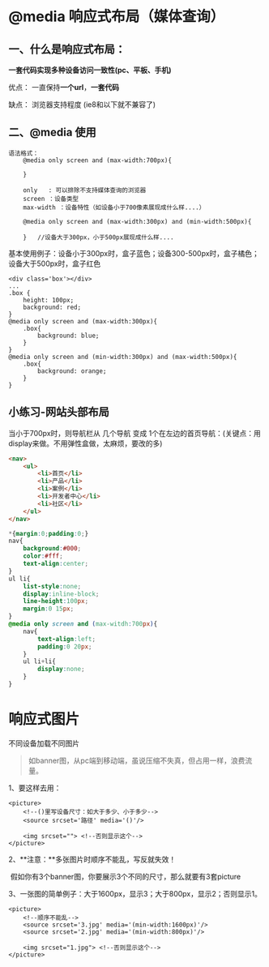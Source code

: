 # @media 响应式布局（媒体查询）

## 一、什么是响应式布局：

**一套代码实现多种设备访问一致性(pc、平板、手机)**

优点： 一直保持**一个url**，**一套代码**

缺点： 浏览器支持程度 (ie8和以下就不兼容了)

## 二、@media 使用

	语法格式：
		@media only screen and (max-width:700px){
	
		}
	
		only   : 可以排除不支持媒体查询的浏览器
		screen ：设备类型
		max-width ：设备特性（如设备小于700像素展现成什么样....）
	
		@media only screen and (max-width:300px) and (min-width:500px){
		
		}	//设备大于300px，小于500px展现成什么样....
基本使用例子：设备小于300px时，盒子蓝色；设备300-500px时，盒子橘色；设备大于500px时，盒子红色

```
<div class='box'></div>
...
.box {
	height: 100px;
	background: red;
}
@media only screen and (max-width:300px){
	.box{
		background: blue;
	}
}
@media only screen and (min-width:300px) and (max-width:500px){
	.box{
		background: orange;
	}
}
```

## 小练习-网站头部布局

当小于700px时，则导航栏从 几个导航 变成 1个在左边的首页导航：(关键点：用display来做。不用弹性盒做，太麻烦，要改的多)

```html
<nav>
    <ul>
    	<li>首页</li>
    	<li>产品</li>
    	<li>案例</li>
    	<li>开发者中心</li>
    	<li>社区</li>
    </ul>
</nav>
```

```css
*{margin:0;padding:0;}
nav{
    background:#000;
    color:#fff;
    text-align:center;
}
ul li{
    list-style:none;
    display:inline-block;
    line-height:100px;
    margin:0 15px;
}
@media only screen and (max-witdh:700px){
    nav{
        text-align:left;
        padding:0 20px;
    }
    ul li+li{
        display:none;
    }
}
```

# 响应式图片

不同设备加载不同图片

> 如banner图，从pc端到移动端，虽说压缩不失真，但占用一样，浪费流量。

1、要这样去用：

	<picture>
		<!--()里写设备尺寸：如大于多少、小于多少-->
		<source srcset='路径' media='()'/>
	
		<img srcset=""> <!--否则显示这个-->
	</picture>
2、**注意：**多张图片时顺序不能乱，写反就失效！

​				 假如你有3个banner图，你要展示3个不同的尺寸，那么就要有3套picture

3、一张图的简单例子：大于1600px，显示3；大于800px，显示2；否则显示1。

```
<picture>
	<!--顺序不能乱-->
	<source srcset='3.jpg' media='(min-width:1600px)'/>
	<source srcset='2.jpg' media='(min-width:800px)'/>

	<img srcset="1.jpg"> <!--否则显示这个-->
</picture>
```

